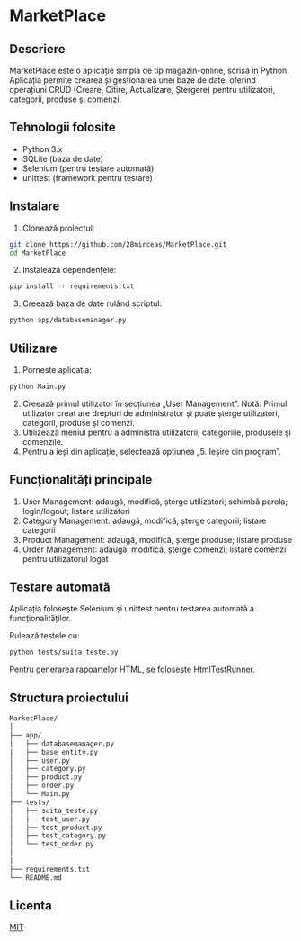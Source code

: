 # MarketPlace

## Descriere

MarketPlace este o aplicație simplă de tip magazin-online, scrisă în Python. Aplicația permite crearea și gestionarea unei baze de date, oferind operațiuni CRUD (Creare, Citire, Actualizare, Ștergere) pentru utilizatori, categorii, produse și comenzi.

## Tehnologii folosite

- Python 3.x  
- SQLite (baza de date)  
- Selenium (pentru testare automată)  
- unittest (framework pentru testare)

## Instalare

1. Clonează proiectul:
```bash
git clone https://github.com/28mirceas/MarketPlace.git
cd MarketPlace
```
2. Instalează dependențele:
```bash   
pip install -r requirements.txt
```
3. Creează baza de date rulând scriptul:
 ```bash  
python app/databasemanager.py
```

## Utilizare

1.	Porneste aplicatia:
```bash  
python Main.py
```
2.	Creează primul utilizator în secțiunea „User Management”.
Notă: Primul utilizator creat are drepturi de administrator și poate șterge utilizatori, categorii, produse și comenzi.
3.	Utilizează meniul pentru a administra utilizatorii, categoriile, produsele și comenzile.
4.	Pentru a ieși din aplicație, selectează opțiunea „5. Ieșire din program”.


## Funcționalități principale

1. User Management: adaugă, modifică, șterge utilizatori; schimbă parola; login/logout; listare utilizatori
2. Category Management: adaugă, modifică, șterge categorii; listare categorii
3. Product Management: adaugă, modifică, șterge produse; listare produse
4. Order Management: adaugă, modifică, șterge comenzi; listare comenzi pentru utilizatorul logat

##  Testare automată

Aplicația folosește Selenium și unittest pentru testarea automată a funcționalităților.

Rulează testele cu:
```bash 
python tests/suita_teste.py
```
Pentru generarea rapoartelor HTML, se folosește HtmlTestRunner.

##  Structura proiectului
```bash 
MarketPlace/
│
├── app/
│   ├── databasemanager.py
|   ├── base_entity.py   
│   ├── user.py
│   ├── category.py
│   ├── product.py
│   ├── order.py
│   └── Main.py
├── tests/
│   ├── suita_teste.py
│   ├── test_user.py
│   ├── test_product.py
│   ├── test_category.py
│   └── test_order.py
│
|
├── requirements.txt
└── README.md
```

## Licenta

[MIT](https://choosealicense.com/licenses/mit/)







